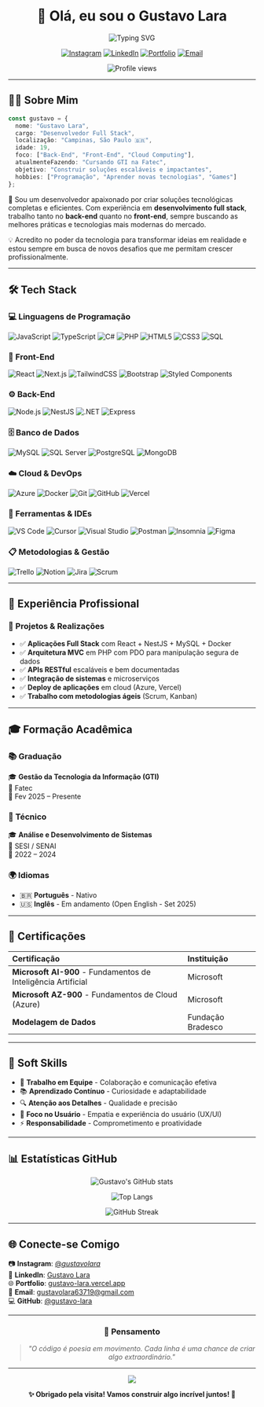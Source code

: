 <div align="center">

# 👋 Olá, eu sou o Gustavo Lara

<img src="https://readme-typing-svg.herokuapp.com?font=Fira+Code&size=32&duration=2800&pause=2000&color=A855F7&center=true&vCenter=true&width=600&lines=Desenvolvedor+Full+Stack;Apaixonado+por+Tecnologia;Sempre+Aprendendo!" alt="Typing SVG" />

[![Instagram](https://img.shields.io/badge/-Instagram-E4405F?style=for-the-badge&logo=instagram&logoColor=white)](https://www.instagram.com/_gustavolara_/)
[![LinkedIn](https://img.shields.io/badge/-LinkedIn-0077B5?style=for-the-badge&logo=linkedin&logoColor=white)](https://www.linkedin.com/in/gustavo-lara-26102006www)
[![Portfolio](https://img.shields.io/badge/-Portfolio-000000?style=for-the-badge&logo=vercel&logoColor=white)](https://gustavo-lara.vercel.app/)
[![Email](https://img.shields.io/badge/-Email-D14836?style=for-the-badge&logo=gmail&logoColor=white)](mailto:gustavolara63719@gmail.com)

<img src="https://komarev.com/ghpvc/?username=gustavo-lara&color=blueviolet&style=for-the-badge&label=VISITAS+NO+PERFIL" alt="Profile views" />

</div>

---

## 👨‍💻 Sobre Mim

```typescript
const gustavo = {
  nome: "Gustavo Lara",
  cargo: "Desenvolvedor Full Stack",
  localização: "Campinas, São Paulo 🇧🇷",
  idade: 19,
  foco: ["Back-End", "Front-End", "Cloud Computing"],
  atualmenteFazendo: "Cursando GTI na Fatec",
  objetivo: "Construir soluções escaláveis e impactantes",
  hobbies: ["Programação", "Aprender novas tecnologias", "Games"]
};
```

🚀 Sou um desenvolvedor apaixonado por criar soluções tecnológicas completas e eficientes. Com experiência em **desenvolvimento full stack**, trabalho tanto no **back-end** quanto no **front-end**, sempre buscando as melhores práticas e tecnologias mais modernas do mercado.

💡 Acredito no poder da tecnologia para transformar ideias em realidade e estou sempre em busca de novos desafios que me permitam crescer profissionalmente.

---

## 🛠️ Tech Stack

### 💻 Linguagens de Programação

![JavaScript](https://img.shields.io/badge/-JavaScript-F7DF1E?style=for-the-badge&logo=javascript&logoColor=black)
![TypeScript](https://img.shields.io/badge/-TypeScript-3178C6?style=for-the-badge&logo=typescript&logoColor=white)
![C#](https://img.shields.io/badge/-C%23-239120?style=for-the-badge&logo=c-sharp&logoColor=white)
![PHP](https://img.shields.io/badge/-PHP-777BB4?style=for-the-badge&logo=php&logoColor=white)
![HTML5](https://img.shields.io/badge/-HTML5-E34F26?style=for-the-badge&logo=html5&logoColor=white)
![CSS3](https://img.shields.io/badge/-CSS3-1572B6?style=for-the-badge&logo=css3&logoColor=white)
![SQL](https://img.shields.io/badge/-SQL-4479A1?style=for-the-badge&logo=mysql&logoColor=white)

### 🎨 Front-End

![React](https://img.shields.io/badge/-React-61DAFB?style=for-the-badge&logo=react&logoColor=black)
![Next.js](https://img.shields.io/badge/-Next.js-000000?style=for-the-badge&logo=next.js&logoColor=white)
![TailwindCSS](https://img.shields.io/badge/-TailwindCSS-06B6D4?style=for-the-badge&logo=tailwind-css&logoColor=white)
![Bootstrap](https://img.shields.io/badge/-Bootstrap-7952B3?style=for-the-badge&logo=bootstrap&logoColor=white)
![Styled Components](https://img.shields.io/badge/-Styled_Components-DB7093?style=for-the-badge&logo=styled-components&logoColor=white)

### ⚙️ Back-End

![Node.js](https://img.shields.io/badge/-Node.js-339933?style=for-the-badge&logo=node.js&logoColor=white)
![NestJS](https://img.shields.io/badge/-NestJS-E0234E?style=for-the-badge&logo=nestjs&logoColor=white)
![.NET](https://img.shields.io/badge/-.NET-512BD4?style=for-the-badge&logo=.net&logoColor=white)
![Express](https://img.shields.io/badge/-Express-000000?style=for-the-badge&logo=express&logoColor=white)

### 🗄️ Banco de Dados

![MySQL](https://img.shields.io/badge/-MySQL-4479A1?style=for-the-badge&logo=mysql&logoColor=white)
![SQL Server](https://img.shields.io/badge/-SQL_Server-CC2927?style=for-the-badge&logo=microsoft-sql-server&logoColor=white)
![PostgreSQL](https://img.shields.io/badge/-PostgreSQL-336791?style=for-the-badge&logo=postgresql&logoColor=white)
![MongoDB](https://img.shields.io/badge/-MongoDB-47A248?style=for-the-badge&logo=mongodb&logoColor=white)

### ☁️ Cloud & DevOps

![Azure](https://img.shields.io/badge/-Azure-0089D6?style=for-the-badge&logo=microsoft-azure&logoColor=white)
![Docker](https://img.shields.io/badge/-Docker-2496ED?style=for-the-badge&logo=docker&logoColor=white)
![Git](https://img.shields.io/badge/-Git-F05032?style=for-the-badge&logo=git&logoColor=white)
![GitHub](https://img.shields.io/badge/-GitHub-181717?style=for-the-badge&logo=github&logoColor=white)
![Vercel](https://img.shields.io/badge/-Vercel-000000?style=for-the-badge&logo=vercel&logoColor=white)

### 🔧 Ferramentas & IDEs

![VS Code](https://img.shields.io/badge/-VS_Code-007ACC?style=for-the-badge&logo=visual-studio-code&logoColor=white)
![Cursor](https://img.shields.io/badge/-Cursor-000000?style=for-the-badge&logo=data:image/svg+xml;base64,PHN2ZyB3aWR0aD0iMjQiIGhlaWdodD0iMjQiIHZpZXdCb3g9IjAgMCAyNCAyNCIgZmlsbD0ibm9uZSIgeG1sbnM9Imh0dHA6Ly93d3cudzMub3JnLzIwMDAvc3ZnIj4KPHBhdGggZD0iTTEyIDJMMiAxMkwxMiAyMkwyMiAxMkwxMiAyWiIgZmlsbD0id2hpdGUiLz4KPC9zdmc+&logoColor=white)
![Visual Studio](https://img.shields.io/badge/-Visual_Studio-5C2D91?style=for-the-badge&logo=visual-studio&logoColor=white)
![Postman](https://img.shields.io/badge/-Postman-FF6C37?style=for-the-badge&logo=postman&logoColor=white)
![Insomnia](https://img.shields.io/badge/-Insomnia-4000BF?style=for-the-badge&logo=insomnia&logoColor=white)
![Figma](https://img.shields.io/badge/-Figma-F24E1E?style=for-the-badge&logo=figma&logoColor=white)

### 📋 Metodologias & Gestão

![Trello](https://img.shields.io/badge/-Trello-0052CC?style=for-the-badge&logo=trello&logoColor=white)
![Notion](https://img.shields.io/badge/-Notion-000000?style=for-the-badge&logo=notion&logoColor=white)
![Jira](https://img.shields.io/badge/-Jira-0052CC?style=for-the-badge&logo=jira&logoColor=white)
![Scrum](https://img.shields.io/badge/-Scrum-6DB33F?style=for-the-badge&logo=scrumalliance&logoColor=white)

---

## 💼 Experiência Profissional

### 🚀 Projetos & Realizações

- ✅ **Aplicações Full Stack** com React + NestJS + MySQL + Docker
- ✅ **Arquitetura MVC** em PHP com PDO para manipulação segura de dados
- ✅ **APIs RESTful** escaláveis e bem documentadas
- ✅ **Integração de sistemas** e microserviços
- ✅ **Deploy de aplicações** em cloud (Azure, Vercel)
- ✅ **Trabalho com metodologias ágeis** (Scrum, Kanban)

---

## 🎓 Formação Acadêmica

### 📚 Graduação
🎓 **Gestão da Tecnologia da Informação (GTI)**  
📍 Fatec  
📅 Fev 2025 – Presente

### 🔧 Técnico
🎓 **Análise e Desenvolvimento de Sistemas**  
📍 SESI / SENAI  
📅 2022 – 2024

### 🌍 Idiomas
- 🇧🇷 **Português** - Nativo
- 🇺🇸 **Inglês** - Em andamento (Open English - Set 2025)

---

## 📜 Certificações

| Certificação | Instituição |
|:---|:---|
| **Microsoft AI-900** - Fundamentos de Inteligência Artificial | Microsoft |
| **Microsoft AZ-900** - Fundamentos de Cloud (Azure) | Microsoft |
| **Modelagem de Dados** | Fundação Bradesco |

---

## 💪 Soft Skills

- 🤝 **Trabalho em Equipe** - Colaboração e comunicação efetiva
- 📚 **Aprendizado Contínuo** - Curiosidade e adaptabilidade
- 🔍 **Atenção aos Detalhes** - Qualidade e precisão
- 👤 **Foco no Usuário** - Empatia e experiência do usuário (UX/UI)
- ⚡ **Responsabilidade** - Comprometimento e proatividade

---

## 📊 Estatísticas GitHub

<div align="center">

![Gustavo's GitHub stats](https://github-readme-stats.vercel.app/api?username=gustavo-lara&show_icons=true&theme=tokyonight&include_all_commits=true&count_private=true)

![Top Langs](https://github-readme-stats.vercel.app/api/top-langs/?username=gustavo-lara&layout=compact&langs_count=8&theme=tokyonight)

![GitHub Streak](https://streak-stats.demolab.com/?user=gustavo-lara&theme=tokyonight&hide_border=false)

</div>

---

## 🌐 Conecte-se Comigo

📷 **Instagram**: [@_gustavolara_](https://www.instagram.com/_gustavolara_/)  
💼 **LinkedIn**: [Gustavo Lara](https://www.linkedin.com/in/gustavo-lara-2950a32b3/)  
🌐 **Portfolio**: [gustavo-lara.vercel.app](https://gustavo-lara.vercel.app/)  
📧 **Email**: gustavolara63719@gmail.com  
💻 **GitHub**: [@gustavo-lara](https://github.com/gustavo-lara)

---

<div align="center">

### 💭 Pensamento

> *"O código é poesia em movimento. Cada linha é uma chance de criar algo extraordinário."*

---

<img src="https://capsule-render.vercel.app/api?type=waving&color=gradient&height=100&section=footer"/>

**✨ Obrigado pela visita! Vamos construir algo incrível juntos! 🚀**

</div>
